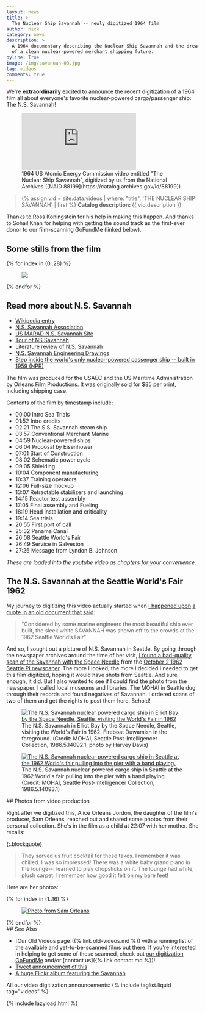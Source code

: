 ```yaml
---
layout: news
title: >
  The Nuclear Ship Savannah -- newly digitized 1964 film
author: nick
category: news
description: >
  A 1964 documentary describing the Nuclear Ship Savannah and the dream
  of a clean nuclear-powered merchant shipping future.
byline: True
image: /img/savannah-03.jpg
tag: videos
comments: true
---
```


<div class="row">
<div class="col-md-8" markdown="1">

We're **extraordinarily** excited to announce the recent digitization of a 1964
film all about everyone's favorite nuclear-powered cargo/passenger ship: The N.S.
Savannah!

<figure>
<div class="ratio ratio-16x9">
<iframe
src="https://www.youtube.com/embed/SA8W2Xpz2hA" title="The Nuclear Ship Savannah" 
frameborder="0" allow="accelerometer; autoplay; clipboard-write;
encrypted-media; gyroscope; picture-in-picture; web-share"
allowfullscreen></iframe>
</div>
<figcaption markdown="1">1964 US Atomic Energy Commission video entitled "The
Nuclear Ship Savannah", digitized by us from the National Archives ([NAID
88199](https://catalog.archives.gov/id/88199))
</figcaption>
</figure>

<blockquote class="blockquote">
{% assign vid = site.data.videos | where: "title", 'THE NUCLEAR SHIP SAVANNAH' | first %}
<b>Catalog description: </b> {{ vid.description }}
</blockquote>

Thanks to Ross Koningstein for his help in making this happen. And thanks to
Sohail Khan for helping with getting the sound track as the first-ever donor
to our film-scanning GoFundMe (linked below).

</div></div>

<div class="row">
<div class="col-md-12" markdown="1">

## Some stills from the film

<div class="row">
 {% for index in (0..28) %} 
  <div class="col col-xl-4 col-lg-6 col-md-8 col-sm-12 col-12 p-0">
    <figure class="figure">
      <a
        href="/img/savannah-{{index| prepend: '00' | slice: -2, 2 }}.jpg"
      >
        <img
          src="/img/savannah-{{index | prepend: '00' | slice: -2, 2 }}.jpg"
          class="img-fluid"
        />
      </a>
    </figure>
  </div>
 {% endfor %}
  </div>
</div>
</div>

<div class="row">
<div class="col-md-8" markdown="1">

## Read more about N.S. Savannah

- [Wikipedia entry](https://en.wikipedia.org/wiki/NS_Savannah)
- [N.S. Savannah Association](http://www.ns-savannah.org/)
- [US MARAD N.S. Savannah Site](https://www.maritime.dot.gov/nssavannah)
- [Tour of NS Savannah](https://maritime.org/tour/savannah/)
- [Literature review of N.S. Savannah](https://babel.hathitrust.org/cgi/pt?id=mdp.39015095050384&view=1up&seq=1)
- [N.S. Savannah Engineering Drawings](https://www.loc.gov/resource/hhh.dc1047.sheet?st=gallery)
- [Step inside the world's only nuclear-powered passenger ship -- built in 1959 (NPR)](https://www.npr.org/2023/06/23/1182973358/step-aboard-the-nuclear-powered-passenger-ship-of-tomorrow-from-1959)

The film was produced for the USAEC and the US Maritime Administration by
Orleans Film Productions. It was originally sold for $85 per print, including
shipping case.

Contents of the film by timestamp include:

- 00:00 Intro Sea Trials
- 01:52 Intro credits
- 02:21 The S.S. Savannah steam ship
- 03:57 Conventional Merchant Marine
- 04:59 Nuclear-powered ships
- 06:04 Proposal by Eisenhower
- 07:01 Start of Construction
- 08:02 Schematic power cycle
- 09:05 Shielding
- 10:04 Component manufacturing
- 10:37 Training operators
- 12:06 Full-size mockup
- 13:07 Retractable stabilizers and launching
- 14:15 Reactor test assembly
- 17:05 Final assembly and Fueling
- 18:19 Head installation and criticality
- 19:14 Sea trials
- 20:55 First port of call
- 25:32 Panama Canal
- 26:08 Seattle World's Fair
- 26:49 Service in Galveston
- 27:26 Message from Lyndon B. Johnson

_These are loaded into the youtube video as chapters for your convenience._

</div>
</div>

<div class="row">
<div class="col-md-8" markdown="1">

## The N.S. Savannah at the Seattle World's Fair 1962

My journey to digitizing this video actually started when [I happened
upon](https://twitter.com/whatisnuclear/status/1652827641819574273) [a quote in
an old document that
said](https://www.asme.org/wwwasmeorg/media/resourcefiles/aboutasme/who%20we%20are/engineering%20history/landmarks/87-ns-savannah-1962.pdf):

<blockquote class="blockquote">
"Considered by some marine engineers the most beautiful ship ever built, the
sleek white SAVANNAH was shown off to the crowds at the 1962 Seattle World’s
Fair"
</blockquote>

And so, I sought out a picture of N.S. Savannah in Seattle. By going through the
newspaper archives around the time of her visit, [I found a bad-quality scan of
the Savannah with the Space
Needle](https://twitter.com/whatisnuclear/status/1654133262309281795) from the
[October 2 1962
Seattle PI newspaper](https://infoweb-newsbank-com.ezproxy.spl.org/apps/news/openurl?ctx_ver=z39.88-2004&rft_id=info%3Asid/infoweb.newsbank.com&svc_dat=WORLDNEWS&req_dat=C12EB6BE1393489FA580F5880B8B058E&rft_val_format=info%3Aofi/fmt%3Akev%3Amtx%3Actx&rft_dat=document_id%3Aimage%252Fv2%253A142FE773BA94746A%2540EANX-NB-16D6365F762EAF47%25402437940-16D630242953EE36%25402-16D630242953EE36%2540/hlterms%3A).
The more I looked, the more I decided I needed to get this film digitized,
hoping it would have shots from Seattle. And sure enough, it did. But I also
wanted to see if I could find the photo from the newspaper. I called local
museums and libraries. The MOHAI in Seattle dug through their records and found
negatives of Savannah. I ordered scans of two of them and get the rights to post
them here. Behold!

</div>
</div>

<div class="row">
  <div class="col col-xl-6 col-lg-6 col-md-12 col-sm-12 col-12 p-0">
    <figure class="figure">
      <a
        href="/img/1986.5.14092.1_crop.jpg"
      >
        <img
          data-echo="/img/1986.5.14092.1_crop_sm.jpg"
          src="/img/blank.png"
          class="img-fluid"
          alt="The N.S. Savannah nuclear powered cargo ship in Elliot Bay by the Space Needle, Seattle, visiting the World's Fair in 1962"
        />
      </a>
      <figcaption>
      The N.S. Savannah in Elliot Bay by the Space
      Needle, Seattle, visiting the World's Fair in 1962. Fireboat Duwamish in the foreground.
      (Credit: MOHAI, Seattle
      Post-Intelligencer Collection, 1986.5.14092.1, photo by Harvey Davis)
      </figcaption>
    </figure>
  </div>
  <div class="col col-xl-6 col-lg-6 col-md-12 col-sm-12 col-12 p-0">
    <figure class="figure">
      <a
        href="/img/1986.5.14093.1_md.jpg"
      >
        <img
          data-echo="/img/1986.5.14093.1_sm.jpg"
          class="img-fluid"
          src="/img/blank.png"
          alt="The N.S. Savannah nuclear powered cargo ship in Seattle at the 1962 World's fair pulling into the pier with a band playing."
        />
      </a>
      <figcaption>
      The N.S. Savannah nuclear powered cargo ship in Seattle at the 1962 World's fair pulling into the pier with a band playing.
      (Credit: MOHAI, Seattle Post-Intelligencer Collection, 1986.5.14093.1)
      </figcaption>
    </figure>
  </div>
</div>

<div class="row">
<div class="col-md-8" markdown="1">
## Photos from video production

Right after we digitized this, Alice Orleans Jordon, the daughter of the film's
producer, Sam Orleans, reached out and shared some photos from their personal
collection. She's in the film as a child at 22:07 with her mother. She recalls:

{:.blockquote}

> They served us fruit cocktail for these takes. I remember it was chilled. I
> was so impressed! There was a white baby grand piano in the lounge--I learned to
> play chopsticks on it. The lounge had white, plush carpet. I remember how good
> it felt on my bare feet!

Here are her photos:

</div></div>

<div class="row">
<div class="col-md-12" markdown="1">

<div class="row">
 {% for index in (1..16) %} 
  <div class="col col-xl-3 col-lg-4 col-md-6 col-sm-12 col-12 p-0">
    <figure class="figure">
    <a href="/img/orleans/orleans_savannah_collection_{{index| prepend: '00' | slice: -2, 2 }}.jpg">
    <img src="/img/blank.png" data-echo="/img/orleans/orleans_savannah_collection_{{index| prepend: '00' | slice: -2, 2 }}.jpg" alt="Photo from Sam Orleans" class="img img-fluid" ></a>
    </figure>
  </div>
 {% endfor %}
  </div>
</div>
</div>

<div class="row">
<div class="col-md-8" markdown="1">
## See Also

- [Our Old Videos page]({% link old-videos.md %}) with a running list of the
  available and yet-to-be-scanned films out there. If you're interested in helping
  to get some of these scanned, check out [our digitization
  GoFundMe](https://www.gofundme.com/f/the-digitization-of-old-nuclear-energy-videos)
  and/or [contact us]({% link contact.md %})!
- [Tweet announcement of this](https://twitter.com/whatisnuclear/status/1679261517571850240)
- [A huge Flickr album featuring the Savannah](https://www.flickr.com/photos/rocbolt/albums/72157632493733676)

All our video digitization announcements:
{% include taglist.liquid tag="videos" %}

</div></div>

{% include lazyload.html %}

